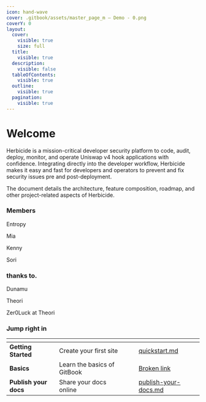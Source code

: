 ```yaml
---
icon: hand-wave
cover: .gitbook/assets/master_page_m – Demo - 0.png
coverY: 0
layout:
  cover:
    visible: true
    size: full
  title:
    visible: true
  description:
    visible: false
  tableOfContents:
    visible: true
  outline:
    visible: true
  pagination:
    visible: true
---
```


# Welcome

Herbicide is a mission-critical developer security platform to code, audit, deploy, monitor, and operate Uniswap v4 hook applications with confidence. Integrating directly into the developer workflow, Herbicide makes it easy and fast for developers and operators to prevent and fix security issues pre and post-deployment.

The document details the architecture, feature composition, roadmap, and other project-related aspects of Herbicide.

### Members

Entropy

Mia

Kenny

Sori

### thanks to.

Dunamu

Theori

Zer0Luck at Theori









### Jump right in

<table data-view="cards"><thead><tr><th></th><th></th><th data-hidden data-card-cover data-type="files"></th><th data-hidden></th><th data-hidden data-card-target data-type="content-ref"></th></tr></thead><tbody><tr><td><strong>Getting Started</strong></td><td>Create your first site</td><td></td><td></td><td><a href="overview/quickstart.md">quickstart.md</a></td></tr><tr><td><strong>Basics</strong></td><td>Learn the basics of GitBook</td><td></td><td></td><td><a href="broken-reference">Broken link</a></td></tr><tr><td><strong>Publish your docs</strong></td><td>Share your docs online</td><td></td><td></td><td><a href="overview/publish-your-docs.md">publish-your-docs.md</a></td></tr></tbody></table>
